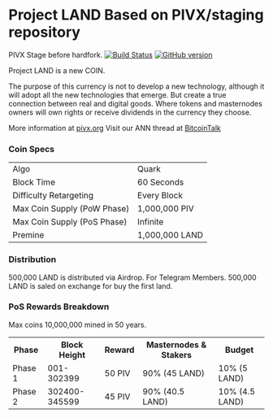 Project LAND Based on PIVX/staging repository
=====================================

PIVX Stage before hardfork.
[![Build Status](https://travis-ci.org/PIVX-Project/PIVX.svg?branch=master)](https://travis-ci.org/PIVX-Project/PIVX) [![GitHub version](https://badge.fury.io/gh/PIVX-Project%2FPIVX.svg)](https://badge.fury.io/gh/PIVX-Project%2FPIVX)

Project LAND is a new COIN. 

The purpose of this currency is not to develop a new technology, although it will adopt all the new technologies that emerge. But create a true connection between real and digital goods. Where tokens and masternodes owners will own rights or receive dividends in the currency they choose.

More information at [pivx.org](http://www.pivx.org) Visit our ANN thread at [BitcoinTalk](http://www.bitcointalk.org/index.php?topic=1262920)

### Coin Specs
<table>
<tr><td>Algo</td><td>Quark</td></tr>
<tr><td>Block Time</td><td>60 Seconds</td></tr>
<tr><td>Difficulty Retargeting</td><td>Every Block</td></tr>
<tr><td>Max Coin Supply (PoW Phase)</td><td>1,000,000 PIV</td></tr>
<tr><td>Max Coin Supply (PoS Phase)</td><td>Infinite</td></tr>
<tr><td>Premine</td><td>1,000,000 LAND</td></tr>
</table>


### Distribution


500,000 LAND is distributed via Airdrop. For Telegram Members.
500,000 LAND is saled on exchange for buy the first land.


### PoS Rewards Breakdown

Max coins 10,000,000 mined in 50 years.
<table>
<th>Phase</th><th>Block Height</th><th>Reward</th><th>Masternodes & Stakers</th><th>Budget</th>
<tr><td>Phase 1</td><td>001-302399</td><td>50 PIV</td><td>90% (45 LAND)</td><td>10% (5 LAND)</td></tr>
<tr><td>Phase 2</td><td>302400-345599</td><td>45 PIV</td><td>90% (40.5 LAND)</td><td>10% (4.5 LAND)</td></tr>

</table>
